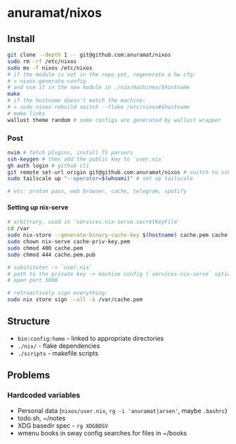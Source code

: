 # anuramat/nixos

## Install

```bash
git clone --depth 1 -- git@github.com:anuramat/nixos
sudo rm -rf /etc/nixos
sudo mv -T nixos /etc/nixos
# if the module is not in the repo yet, regenerate a hw cfg:
# > nixos-generate-config
# and use it in the new module in ./nix/machines/$hostname
make
# if the hostname doesn't match the machine:
# > sudo nixos-rebuild switch --flake /etc/nixos#$hostname
# make links
wallust theme random # some configs are generated by wallust wrapper
```

### Post

```bash
nvim # fetch plugins, install TS parsers
ssh-keygen # then add the public key to `user.nix`
gh auth login # github cli
git remote set-url origin git@github.com:anuramat/nixos # switch to ssh
sudo tailscale up "--operator=$(whoami)" # set up tailscale

# etc: proton pass, web browser, cache, telegram, spotify
```

#### Setting up nix-serve

```bash
# arbitrary, used in `services.nix-serve.secretKeyFile`
cd /var
sudo nix-store --generate-binary-cache-key $(hostname) cache.pem cache.pem.pub
sudo chown nix-serve cache-priv-key.pem
sudo chmod 400 cache.pem
sudo chmod 444 cache.pem.pub

# substituter -> `user.nix`
# path to the private key -> machine config (`services.nix-serve` option)
# open port 5000

# retroactively sign everything:
sudo nix store sign --all -k /var/cache.pem
```

## Structure

- `bin:config:home` - linked to appropriate directories
- `./nix/` - flake dependencies
- `./scripts` - makefile scripts

## Problems

### Hardcoded variables

- Personal data (`nixos/user.nix`, `rg -i 'anuramat|arsen'`, maybe `.bashrc`)
- todo.sh, ~/notes
- XDG basedir spec - `rg XDGBDSV`
- wmenu books in sway config searches for files in ~/books
